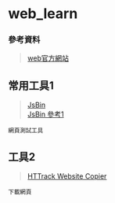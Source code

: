 # web_learn
### 參考資料
> [web官方網站](https://www.w3.org/)    
## 常用工具1
> [JsBin](https://jsbin.com/?html,js,output)  
> [JsBin 參考1](https://blog.miniasp.com/post/2013/06/29/Useful-tool-JS-Bin-Collaborative-JavaScript-Debugging)  
```
網頁測試工具
```
## 工具2
> [HTTrack Website Copier](http://www.httrack.com/page/2/en/index.html)  
```
下載網頁
```
